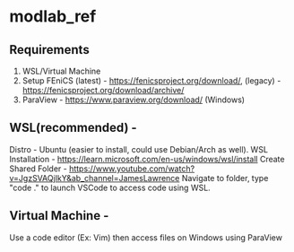 # modlab_ref

## Requirements
1. WSL/Virtual Machine
2. Setup FEniCS (latest) - https://fenicsproject.org/download/, (legacy) - https://fenicsproject.org/download/archive/
4. ParaView - https://www.paraview.org/download/ (Windows)

## WSL(recommended) - 
 Distro - Ubuntu (easier to install, could use Debian/Arch as well).
 WSL Installation - https://learn.microsoft.com/en-us/windows/wsl/install
 Create Shared Folder - https://www.youtube.com/watch?v=JgzSVAQjIkY&ab_channel=JamesLawrence
 Navigate to folder, type "code ." to launch VSCode to access code using WSL.


## Virtual Machine - 
Use a code editor (Ex: Vim) then access files on Windows using ParaView


